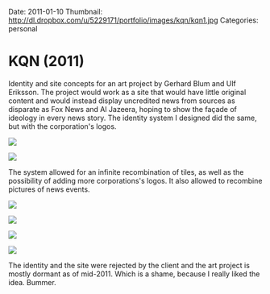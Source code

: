 Date: 2011-01-10
Thumbnail: http://dl.dropbox.com/u/5229171/portfolio/images/kqn/kqn1.jpg
Categories: personal

# KQN (2011)

Identity and site concepts for an art project by Gerhard Blum and Ulf Eriksson. The project would work as a site that would have little original content and would instead display uncredited news from sources as disparate as Fox News and Al Jazeera, hoping to show the façade of ideology in every news story. The identity system I designed did the same, but with the corporation's logos.

![](http://dl.dropbox.com/u/5229171/portfolio/images/kqn/kqn1.jpg)

![](http://dl.dropbox.com/u/5229171/portfolio/images/kqn/mosaic1.jpg)

The system allowed for an infinite recombination of tiles, as well as the possibility of adding more corporations's logos. It also allowed to recombine pictures of news events.

![](http://dl.dropbox.com/u/5229171/portfolio/images/kqn/kqn-lettering.jpg)

![](http://dl.dropbox.com/u/5229171/portfolio/images/kqn/kqn-example.jpg)

![](http://dl.dropbox.com/u/5229171/portfolio/images/kqn/kqn-posterimpression.jpg)

![](http://dl.dropbox.com/u/5229171/portfolio/images/kqn/kqn-site.jpg)

The identity and the site were rejected by the client and the art project is mostly dormant as of mid-2011. Which is a shame, because I really liked the idea. Bummer.

